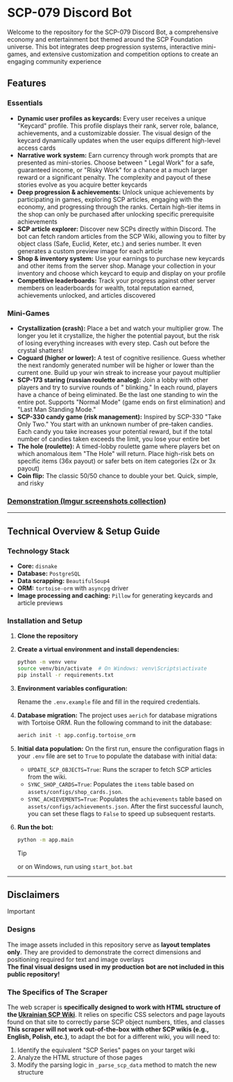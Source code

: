 # SCP-079 Discord Bot

Welcome to the repository for the SCP-079 Discord Bot, a comprehensive economy and entertainment bot themed around the
SCP Foundation universe. This bot integrates deep progression systems, interactive mini-games, and extensive
customization and competition options to create an engaging community experience

## Features

### Essentials

* **Dynamic user profiles as keycards:** Every user receives a unique "Keycard" profile. This profile displays their
  rank, server role, balance, achievements, and a customizable dossier. The visual design of the keycard dynamically
  updates when the user equips different high-level access cards
* **Narrative work system:** Earn currency through work prompts that are presented as mini-stories. Choose between "
  Legal Work" for a safe, guaranteed income, or "Risky Work" for a chance at a much larger reward or a significant
  penalty. The complexity and payout of these stories evolve as you acquire better keycards
* **Deep progression & achievements:** Unlock unique achievements by participating in games, exploring SCP articles,
  engaging with the economy, and progressing through the ranks. Certain high-tier items in the shop can only be
  purchased after unlocking specific prerequisite achievements
* **SCP article explorer:** Discover new SCPs directly within Discord. The bot can fetch random articles from the SCP
  Wiki, allowing you to filter by object class (Safe, Euclid, Keter, etc.) and series number. It even generates a custom
  preview image for each article
* **Shop & inventory system:** Use your earnings to purchase new keycards and other items from the server shop. Manage
  your collection in your inventory and choose which keycard to equip and display on your profile
* **Competitive leaderboards:** Track your progress against other server members on leaderboards for wealth, total
  reputation earned, achievements unlocked, and articles discovered

### Mini-Games

* **Crystallization (crash):** Place a bet and watch your multiplier grow. The longer you let it crystallize, the higher
  the potential payout, but the risk of losing everything increases with every step. Cash out before the crystal
  shatters!
* **Coguard (higher or lower):** A test of cognitive resilience. Guess whether the next randomly generated number will
  be higher or lower than the current one. Build up your win streak to increase your payout multiplier
* **SCP-173 staring (russian roulette analog):** Join a lobby with other players and try to survive rounds of "
  blinking." In each round, players have a chance of being eliminated. Be the last one standing to win the entire pot.
  Supports "Normal Mode" (game ends on first elimination) and "Last Man Standing Mode."
* **SCP-330 candy game (risk management):** Inspired by SCP-330 "Take Only Two." You start with an unknown number of
  pre-taken candies. Each candy you take increases your potential reward, but if the total number of candies taken
  exceeds the limit, you lose your entire bet
* **The hole (roulette):** A timed-lobby roulette game where players bet on which anomalous item "The Hole" will return.
  Place high-risk bets on specific items (36x payout) or safer bets on item categories (2x or 3x payout)
* **Coin flip:** The classic 50/50 chance to double your bet. Quick, simple, and risky

### [Demonstration (Imgur screenshots collection)](https://imgur.com/a/lilarin-scp-079-discord-bot-kafjgyl)

---

## Technical Overview & Setup Guide

### Technology Stack

* **Core:** `disnake`
* **Database:** `PostgreSQL`
* **Data scrapping:** `BeautifulSoup4`
* **ORM:** `tortoise-orm` with `asyncpg` driver
* **Image processing and caching:** `Pillow` for generating keycards and article previews

### Installation and Setup

1. **Clone the repository**

2. **Create a virtual environment and install dependencies:**
   ```bash
   python -m venv venv
   source venv/bin/activate  # On Windows: venv\Scripts\activate
   pip install -r requirements.txt
   ```

3. **Environment variables configuration:**

   Rename the `.env.example` file and fill in the required credentials.

4. **Database migration:**
   The project uses `aerich` for database migrations with Tortoise ORM. Run the following command to init the database:
   ```bash
   aerich init -t app.config.tortoise_orm
   ```

5. **Initial data population:**
   On the first run, ensure the configuration flags in your `.env` file are set to `True` to populate the database with
   initial data:
    * `UPDATE_SCP_OBJECTS=True`: Runs the scraper to fetch SCP articles from the wiki.
    * `SYNC_SHOP_CARDS=True`: Populates the `items` table based on `assets/configs/shop_cards.json`.
    * `SYNC_ACHIEVEMENTS=True`: Populates the `achievements` table based on `assets/configs/achievements.json`.
      After the first successful launch, you can set these flags to `False` to speed up subsequent restarts.

6. **Run the bot:**
   ```bash
   python -m app.main
   ```
    > [!TIP]  
    > or on Windows, run using `start_bot.bat`

---

## Disclaimers

> [!IMPORTANT]
> ### Designs
> The image assets included in this repository serve as **layout templates only**. They are provided to demonstrate the
correct dimensions and positioning required for text and image overlays  
> **The final visual designs used in my production bot are not included in this public repository!**
>
> ### The Specifics of The Scraper
> The web scraper is **specifically designed to work with HTML structure of
the [Ukrainian SCP Wiki](http://scp-ukrainian.wikidot.com/)**. It relies on specific CSS selectors and page layouts
found on that site to correctly parse SCP object numbers, titles, and classes  
> **This scraper will not work out-of-the-box with other SCP wikis (e.g., English, Polish, etc.)**, to adapt the bot for
a different wiki, you will need to:
> 1. Identify the equivalent "SCP Series" pages on your target wiki
> 2. Analyze the HTML structure of those pages
> 3. Modify the parsing logic in `_parse_scp_data` method to match the new structure